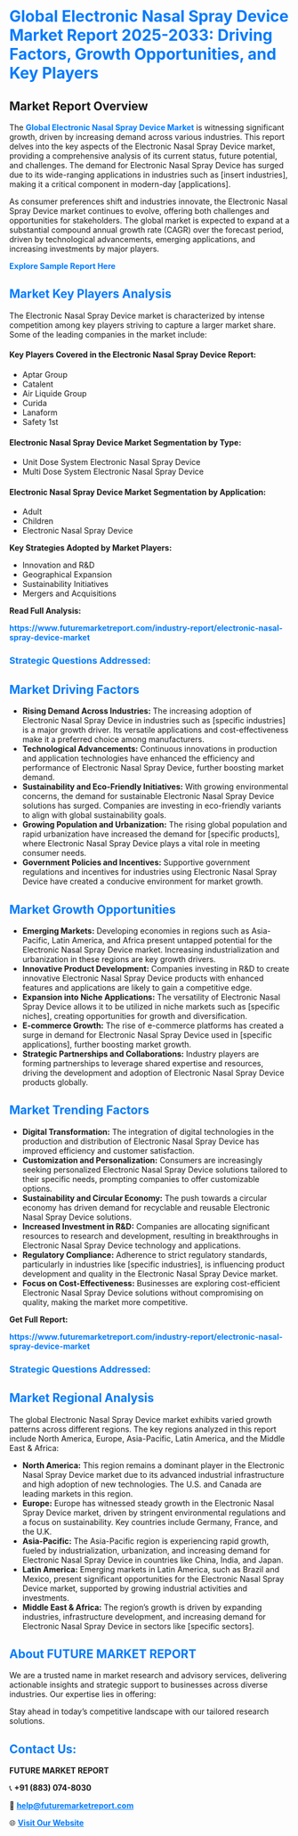 <h1 style="color: #007BFF;">Global Electronic Nasal Spray Device Market Report 2025-2033: Driving Factors, Growth Opportunities, and Key Players</h1>

<section id="overview">
<h2>Market Report Overview</h2>
<p>The <a href="https://www.futuremarketreport.com/industry-report/electronic-nasal-spray-device-market" style="color: #007BFF; text-decoration: none;"><strong>Global Electronic Nasal Spray Device Market</strong></a> is witnessing significant growth, driven by increasing demand across various industries. This report delves into the key aspects of the Electronic Nasal Spray Device market, providing a comprehensive analysis of its current status, future potential, and challenges. The demand for Electronic Nasal Spray Device has surged due to its wide-ranging applications in industries such as [insert industries], making it a critical component in modern-day [applications].</p>
<p>As consumer preferences shift and industries innovate, the Electronic Nasal Spray Device market continues to evolve, offering both challenges and opportunities for stakeholders. The global market is expected to expand at a substantial compound annual growth rate (CAGR) over the forecast period, driven by technological advancements, emerging applications, and increasing investments by major players.</p>
</section>

<section id="overview">
<p><a href="https://www.futuremarketreport.com/request-sample/reportId=127370" style="color: #007BFF; text-decoration: none;"><strong>Explore Sample Report Here</strong></a></p>
</section>

<section id="key-players">
<h2 style="color: #007BFF;">Market Key Players Analysis</h2>
<p>The Electronic Nasal Spray Device market is characterized by intense competition among key players striving to capture a larger market share. Some of the leading companies in the market include:</p>
<h4>Key Players Covered in the Electronic Nasal Spray Device Report:</h4>
<ul><li>Aptar Group</li><li>Catalent</li><li>Air Liquide Group</li><li>Curida</li><li>Lanaform</li><li>Safety 1st</li></ul>
<h4>Electronic Nasal Spray Device Market Segmentation by Type:</h4>
<ul><li>Unit Dose System Electronic Nasal Spray Device</li><li>Multi Dose System Electronic Nasal Spray Device</li></ul>

<h4>Electronic Nasal Spray Device Market Segmentation by Application:</h4>
<ul><li>Adult</li><li>Children</li><li>Electronic Nasal Spray Device</li></ul>
<p><strong>Key Strategies Adopted by Market Players:</strong></p>
<ul>
<li>Innovation and R&D</li>
<li>Geographical Expansion</li>
<li>Sustainability Initiatives</li>
<li>Mergers and Acquisitions</li>
</ul>
</section>

<section>
<p><strong>Read Full Analysis: </strong></p><a href="https://www.futuremarketreport.com/industry-report/electronic-nasal-spray-device-market" style="color: #007BFF; text-decoration: none;"><strong>https://www.futuremarketreport.com/industry-report/electronic-nasal-spray-device-market</strong></a>
<h3 style="color: #007BFF;">Strategic Questions Addressed:</h3>
</section>

<section id="driving-factors">
<h2 style="color: #007BFF;">Market Driving Factors</h2>
<ul>
<li><strong>Rising Demand Across Industries:</strong> The increasing adoption of Electronic Nasal Spray Device in industries such as [specific industries] is a major growth driver. Its versatile applications and cost-effectiveness make it a preferred choice among manufacturers.</li>
<li><strong>Technological Advancements:</strong> Continuous innovations in production and application technologies have enhanced the efficiency and performance of Electronic Nasal Spray Device, further boosting market demand.</li>
<li><strong>Sustainability and Eco-Friendly Initiatives:</strong> With growing environmental concerns, the demand for sustainable Electronic Nasal Spray Device solutions has surged. Companies are investing in eco-friendly variants to align with global sustainability goals.</li>
<li><strong>Growing Population and Urbanization:</strong> The rising global population and rapid urbanization have increased the demand for [specific products], where Electronic Nasal Spray Device plays a vital role in meeting consumer needs.</li>
<li><strong>Government Policies and Incentives:</strong> Supportive government regulations and incentives for industries using Electronic Nasal Spray Device have created a conducive environment for market growth.</li>
</ul>
</section>

<section id="growth-opportunities">
<h2 style="color: #007BFF;">Market Growth Opportunities</h2>
<ul>
<li><strong>Emerging Markets:</strong> Developing economies in regions such as Asia-Pacific, Latin America, and Africa present untapped potential for the Electronic Nasal Spray Device market. Increasing industrialization and urbanization in these regions are key growth drivers.</li>
<li><strong>Innovative Product Development:</strong> Companies investing in R&D to create innovative Electronic Nasal Spray Device products with enhanced features and applications are likely to gain a competitive edge.</li>
<li><strong>Expansion into Niche Applications:</strong> The versatility of Electronic Nasal Spray Device allows it to be utilized in niche markets such as [specific niches], creating opportunities for growth and diversification.</li>
<li><strong>E-commerce Growth:</strong> The rise of e-commerce platforms has created a surge in demand for Electronic Nasal Spray Device used in [specific applications], further boosting market growth.</li>
<li><strong>Strategic Partnerships and Collaborations:</strong> Industry players are forming partnerships to leverage shared expertise and resources, driving the development and adoption of Electronic Nasal Spray Device products globally.</li>
</ul>
</section>

<section id="trending-factors">
<h2 style="color: #007BFF;">Market Trending Factors</h2>
<ul>
<li><strong>Digital Transformation:</strong> The integration of digital technologies in the production and distribution of Electronic Nasal Spray Device has improved efficiency and customer satisfaction.</li>
<li><strong>Customization and Personalization:</strong> Consumers are increasingly seeking personalized Electronic Nasal Spray Device solutions tailored to their specific needs, prompting companies to offer customizable options.</li>
<li><strong>Sustainability and Circular Economy:</strong> The push towards a circular economy has driven demand for recyclable and reusable Electronic Nasal Spray Device solutions.</li>
<li><strong>Increased Investment in R&D:</strong> Companies are allocating significant resources to research and development, resulting in breakthroughs in Electronic Nasal Spray Device technology and applications.</li>
<li><strong>Regulatory Compliance:</strong> Adherence to strict regulatory standards, particularly in industries like [specific industries], is influencing product development and quality in the Electronic Nasal Spray Device market.</li>
<li><strong>Focus on Cost-Effectiveness:</strong> Businesses are exploring cost-efficient Electronic Nasal Spray Device solutions without compromising on quality, making the market more competitive.</li>
</ul>
</section>

<section>
<p><strong>Get Full Report: </strong></p><a href="https://www.futuremarketreport.com/industry-report/electronic-nasal-spray-device-market" style="color: #007BFF; text-decoration: none;"><strong>https://www.futuremarketreport.com/industry-report/electronic-nasal-spray-device-market</strong></a>
<h3 style="color: #007BFF;">Strategic Questions Addressed:</h3>
</section>


<section id="regional-analysis">
<h2 style="color: #007BFF;">Market Regional Analysis</h2>
<p>The global Electronic Nasal Spray Device market exhibits varied growth patterns across different regions. The key regions analyzed in this report include North America, Europe, Asia-Pacific, Latin America, and the Middle East & Africa:</p>
<ul>
<li><strong>North America:</strong> This region remains a dominant player in the Electronic Nasal Spray Device market due to its advanced industrial infrastructure and high adoption of new technologies. The U.S. and Canada are leading markets in this region.</li>
<li><strong>Europe:</strong> Europe has witnessed steady growth in the Electronic Nasal Spray Device market, driven by stringent environmental regulations and a focus on sustainability. Key countries include Germany, France, and the U.K.</li>
<li><strong>Asia-Pacific:</strong> The Asia-Pacific region is experiencing rapid growth, fueled by industrialization, urbanization, and increasing demand for Electronic Nasal Spray Device in countries like China, India, and Japan.</li>
<li><strong>Latin America:</strong> Emerging markets in Latin America, such as Brazil and Mexico, present significant opportunities for the Electronic Nasal Spray Device market, supported by growing industrial activities and investments.</li>
<li><strong>Middle East & Africa:</strong> The region’s growth is driven by expanding industries, infrastructure development, and increasing demand for Electronic Nasal Spray Device in sectors like [specific sectors].</li>
</ul>
</section>

<footer>
<h2 style="color: #007BFF;">About FUTURE MARKET REPORT</h2>
<p>We are a trusted name in market research and advisory services, delivering actionable insights and strategic support to businesses across diverse industries. Our expertise lies in offering:</p>

<p>Stay ahead in today’s competitive landscape with our tailored research solutions.</p>

<h2 style="color: #007BFF;">Contact Us:</h2>
<p><strong>FUTURE MARKET REPORT</strong></p>
<p>📞 <strong>+91 (883) 074-8030</strong></p>
<p>📧 <strong><a href="mailto:help@futuremarketreport.com" style="color: #007BFF;">help@futuremarketreport.com</a></strong></p>
<p>🌐 <strong><a href="https://www.futuremarketreport.com/" style="color: #007BFF;">Visit Our Website</a></strong></p>
</footer>